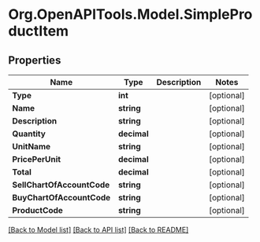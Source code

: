 # Org.OpenAPITools.Model.SimpleProductItem

## Properties

Name | Type | Description | Notes
------------ | ------------- | ------------- | -------------
**Type** | **int** |  | [optional] 
**Name** | **string** |  | [optional] 
**Description** | **string** |  | [optional] 
**Quantity** | **decimal** |  | [optional] 
**UnitName** | **string** |  | [optional] 
**PricePerUnit** | **decimal** |  | [optional] 
**Total** | **decimal** |  | [optional] 
**SellChartOfAccountCode** | **string** |  | [optional] 
**BuyChartOfAccountCode** | **string** |  | [optional] 
**ProductCode** | **string** |  | [optional] 

[[Back to Model list]](../README.md#documentation-for-models) [[Back to API list]](../README.md#documentation-for-api-endpoints) [[Back to README]](../README.md)

